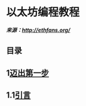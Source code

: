 # 以太坊编程教程
***来源：http://ethfans.org/***
## 目录
## 1[迈出第一步](http://ethfans.org/posts/a-gentle-introduction-to-ethereum-programming-part-1\#1)
## 1.1[引言](http://ethfans.org/posts/a-gentle-introduction-to-ethereum-programming-part-1\#1.1)
